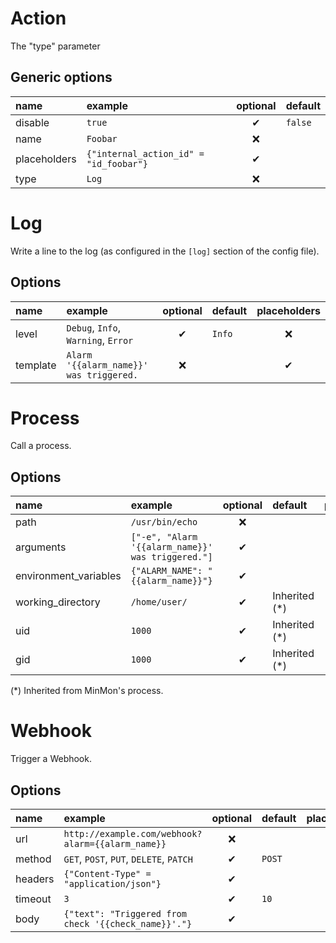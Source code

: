 # Action
The "type" parameter
## Generic options
| name | example | optional | default |
|:---|:---|:---:|:---|
| disable | `true` | ✔ | `false` |
| name | `Foobar` | ❌ | |
| placeholders | `{"internal_action_id" = "id_foobar"}` | ✔ | |
| type | `Log` | ❌ | |

# Log
Write a line to the log (as configured in the `[log]` section of the config file).

## Options
| name | example | optional | default | placeholders |
|:---|:---|:---:|:---|:---:|
| level | `Debug`, `Info`, `Warning`, `Error` | ✔ | `Info` | ❌ |
| template | `Alarm '{{alarm_name}}' was triggered.` | ❌ | | ✔ |

# Process
Call a process.

## Options
| name | example | optional | default | placeholders |
|:---|:---|:---:|:---|:---:|
| path | `/usr/bin/echo` | ❌ | | ❌ |
| arguments | `["-e", "Alarm '{{alarm_name}}' was triggered."]` | ✔ | | ✔ |
| environment_variables | `{"ALARM_NAME": "{{alarm_name}}"}` | ✔ | | ✔ |
| working_directory | `/home/user/` | ✔ | Inherited (\*) | ❌ |
| uid | `1000` | ✔ | Inherited (*) | ❌ |
| gid | `1000` | ✔ | Inherited (*) | ❌ |

(\*) Inherited from MinMon's process.

# Webhook
Trigger a Webhook.

## Options
| name | example | optional | default | placeholders |
|:---|:---|:---:|:---|:---:|
| url | `http://example.com/webhook?alarm={{alarm_name}}` | ❌ | | ✔ |
| method | `GET`, `POST`, `PUT`, `DELETE`, `PATCH` | ✔ | `POST` | ❌ |
| headers | `{"Content-Type" = "application/json"}` | ✔ | | ❌ |
| timeout | `3` | ✔ | `10` | ❌ |
| body | `{"text": "Triggered from check '{{check_name}}'."}`  | ✔ | | ✔ |
